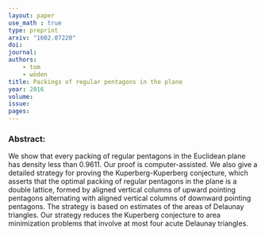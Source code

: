 ```yaml
---
layout: paper
use_math : true
type: preprint
arxiv: "1602.07220"
doi: 
journal:
authors:
    - tom
    - wöden
title: Packings of regular pentagons in the plane
year: 2016
volume: 
issue: 
pages: 
---
```

### Abstract:

  We show that every packing of regular pentagons in the Euclidean plane has
density less than 0.9611. Our proof is computer-assisted. We also give a
detailed strategy for proving the Kuperberg-Kuperberg conjecture, which
asserts
that the optimal packing of regular pentagons in the plane is a double
lattice,
formed by aligned vertical columns of upward pointing pentagons alternating
with aligned vertical columns of downward pointing pentagons. The
strategy is
based on estimates of the areas of Delaunay triangles. Our strategy
reduces the
Kuperberg conjecture to area minimization problems that involve at most four
acute Delaunay triangles.
